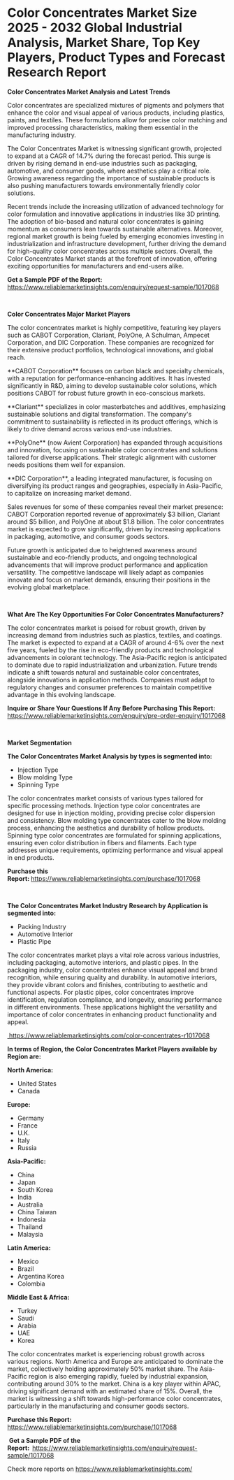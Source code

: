 <p><h1>Color Concentrates Market Size 2025 - 2032 Global Industrial Analysis, Market Share, Top Key Players, Product Types and Forecast Research Report</h1></p><p><strong>Color Concentrates Market Analysis and Latest Trends</strong></p>
<p><p>Color concentrates are specialized mixtures of pigments and polymers that enhance the color and visual appeal of various products, including plastics, paints, and textiles. These formulations allow for precise color matching and improved processing characteristics, making them essential in the manufacturing industry.</p><p>The Color Concentrates Market is witnessing significant growth, projected to expand at a CAGR of 14.7% during the forecast period. This surge is driven by rising demand in end-use industries such as packaging, automotive, and consumer goods, where aesthetics play a critical role. Growing awareness regarding the importance of sustainable products is also pushing manufacturers towards environmentally friendly color solutions.</p><p>Recent trends include the increasing utilization of advanced technology for color formulation and innovative applications in industries like 3D printing. The adoption of bio-based and natural color concentrates is gaining momentum as consumers lean towards sustainable alternatives. Moreover, regional market growth is being fueled by emerging economies investing in industrialization and infrastructure development, further driving the demand for high-quality color concentrates across multiple sectors. Overall, the Color Concentrates Market stands at the forefront of innovation, offering exciting opportunities for manufacturers and end-users alike.</p></p>
<p><strong>Get a Sample PDF of the Report:&nbsp;</strong> <a href="https://www.reliablemarketinsights.com/enquiry/request-sample/1017068?utm_campaign=3040&utm_medium=2&utm_source=Github&utm_content=ia&utm_term=02042025&utm_id=color-concentrates">https://www.reliablemarketinsights.com/enquiry/request-sample/1017068</a></p>
<p>&nbsp;</p>
<p><strong>Color Concentrates Major Market Players</strong></p>
<p><p>The color concentrates market is highly competitive, featuring key players such as CABOT Corporation, Clariant, PolyOne, A Schulman, Ampecet Corporation, and DIC Corporation. These companies are recognized for their extensive product portfolios, technological innovations, and global reach. </p><p>**CABOT Corporation** focuses on carbon black and specialty chemicals, with a reputation for performance-enhancing additives. It has invested significantly in R&D, aiming to develop sustainable color solutions, which positions CABOT for robust future growth in eco-conscious markets.</p><p>**Clariant** specializes in color masterbatches and additives, emphasizing sustainable solutions and digital transformation. The company's commitment to sustainability is reflected in its product offerings, which is likely to drive demand across various end-use industries.</p><p>**PolyOne** (now Avient Corporation) has expanded through acquisitions and innovation, focusing on sustainable color concentrates and solutions tailored for diverse applications. Their strategic alignment with customer needs positions them well for expansion.</p><p>**DIC Corporation**, a leading integrated manufacturer, is focusing on diversifying its product ranges and geographies, especially in Asia-Pacific, to capitalize on increasing market demand.</p><p>Sales revenues for some of these companies reveal their market presence: CABOT Corporation reported revenue of approximately $3 billion, Clariant around $5 billion, and PolyOne at about $1.8 billion. The color concentrates market is expected to grow significantly, driven by increasing applications in packaging, automotive, and consumer goods sectors. </p><p>Future growth is anticipated due to heightened awareness around sustainable and eco-friendly products, and ongoing technological advancements that will improve product performance and application versatility. The competitive landscape will likely adapt as companies innovate and focus on market demands, ensuring their positions in the evolving global marketplace.</p></p>
<p>&nbsp;</p>
<p><strong>What Are The Key Opportunities For Color Concentrates Manufacturers?</strong></p>
<p><p>The color concentrates market is poised for robust growth, driven by increasing demand from industries such as plastics, textiles, and coatings. The market is expected to expand at a CAGR of around 4-6% over the next five years, fueled by the rise in eco-friendly products and technological advancements in colorant technology. The Asia-Pacific region is anticipated to dominate due to rapid industrialization and urbanization. Future trends indicate a shift towards natural and sustainable color concentrates, alongside innovations in application methods. Companies must adapt to regulatory changes and consumer preferences to maintain competitive advantage in this evolving landscape.</p></p>
<p><strong>Inquire or Share Your Questions If Any Before Purchasing This Report:</strong> <a href="https://www.reliablemarketinsights.com/enquiry/pre-order-enquiry/1017068?utm_campaign=3040&utm_medium=2&utm_source=Github&utm_content=ia&utm_term=02042025&utm_id=color-concentrates">https://www.reliablemarketinsights.com/enquiry/pre-order-enquiry/1017068</a></p>
<p>&nbsp;</p>
<p><strong>Market Segmentation</strong></p>
<p><strong>The Color Concentrates Market Analysis by types is segmented into:</strong></p>
<p><ul><li>Injection Type</li><li>Blow molding Type</li><li>Spinning Type</li></ul></p>
<p><p>The color concentrates market consists of various types tailored for specific processing methods. Injection type color concentrates are designed for use in injection molding, providing precise color dispersion and consistency. Blow molding type concentrates cater to the blow molding process, enhancing the aesthetics and durability of hollow products. Spinning type color concentrates are formulated for spinning applications, ensuring even color distribution in fibers and filaments. Each type addresses unique requirements, optimizing performance and visual appeal in end products.</p></p>
<p><strong>Purchase this Report:&nbsp;</strong><a href="https://www.reliablemarketinsights.com/purchase/1017068?utm_campaign=3040&utm_medium=2&utm_source=Github&utm_content=ia&utm_term=02042025&utm_id=color-concentrates">https://www.reliablemarketinsights.com/purchase/1017068</a></p>
<p>&nbsp;</p>
<p><strong>The Color Concentrates Market Industry Research by Application is segmented into:</strong></p>
<p><ul><li>Packing Industry</li><li>Automotive Interior</li><li>Plastic Pipe</li></ul></p>
<p><p>The color concentrates market plays a vital role across various industries, including packaging, automotive interiors, and plastic pipes. In the packaging industry, color concentrates enhance visual appeal and brand recognition, while ensuring quality and durability. In automotive interiors, they provide vibrant colors and finishes, contributing to aesthetic and functional aspects. For plastic pipes, color concentrates improve identification, regulation compliance, and longevity, ensuring performance in different environments. These applications highlight the versatility and importance of color concentrates in enhancing product functionality and appeal.</p></p>
<p><a href="https://www.reliablemarketinsights.com/color-concentrates-r1017068?utm_campaign=3040&utm_medium=2&utm_source=Github&utm_content=ia&utm_term=02042025&utm_id=color-concentrates">&nbsp;https://www.reliablemarketinsights.com/color-concentrates-r1017068</a></p>
<p><strong>In terms of Region, the Color Concentrates Market Players available by Region are:</strong></p>
<p>
    <p> <strong> North America: </strong>
        <ul>
            <li>United States</li>
            <li>Canada</li>
        </ul>
        </p> 
    <p> <strong> Europe: </strong>
        <ul>
            <li>Germany</li>
            <li>France</li>
            <li>U.K.</li>
            <li>Italy</li>
            <li>Russia</li>
        </ul>
        </p> 
    <p> <strong> Asia-Pacific: </strong>
        <ul>
            <li>China</li>
            <li>Japan</li>
            <li>South Korea</li>
            <li>India</li>
            <li>Australia</li>
            <li>China Taiwan</li>
            <li>Indonesia</li>
            <li>Thailand</li>
            <li>Malaysia</li>
        </ul>
        </p> 
    <p> <strong> Latin America: </strong>
        <ul>
            <li>Mexico</li>
            <li>Brazil</li>
            <li>Argentina Korea</li>
            <li>Colombia</li>
        </ul>
        </p> 
    <p> <strong> Middle East & Africa: </strong>
        <ul>
            <li>Turkey</li>
            <li>Saudi</li>
            <li>Arabia</li>
            <li>UAE</li>
            <li>Korea</li>
        </ul>
    </p>
    </p>
<p><p>The color concentrates market is experiencing robust growth across various regions. North America and Europe are anticipated to dominate the market, collectively holding approximately 50% market share. The Asia-Pacific region is also emerging rapidly, fueled by industrial expansion, contributing around 30% to the market. China is a key player within APAC, driving significant demand with an estimated share of 15%. Overall, the market is witnessing a shift towards high-performance color concentrates, particularly in the manufacturing and consumer goods sectors.</p></p>
<p><strong>Purchase this Report: </strong><a href="https://www.reliablemarketinsights.com/purchase/1017068?utm_campaign=3040&utm_medium=2&utm_source=Github&utm_content=ia&utm_term=02042025&utm_id=color-concentrates">https://www.reliablemarketinsights.com/purchase/1017068</a></p>
<p>&nbsp;<strong>Get a Sample PDF of the Report:&nbsp;&nbsp;</strong><a href="https://www.reliablemarketinsights.com/enquiry/request-sample/1017068?utm_campaign=3040&utm_medium=2&utm_source=Github&utm_content=ia&utm_term=02042025&utm_id=color-concentrates">https://www.reliablemarketinsights.com/enquiry/request-sample/1017068</a></p>
<p><strong></strong></p>
<p>Check more reports on <a href="https://www.reliablemarketinsights.com/?utm_campaign=3040&utm_medium=2&utm_source=Github&utm_content=ia&utm_term=02042025&utm_id=color-concentrates">https://www.reliablemarketinsights.com/</a></p>